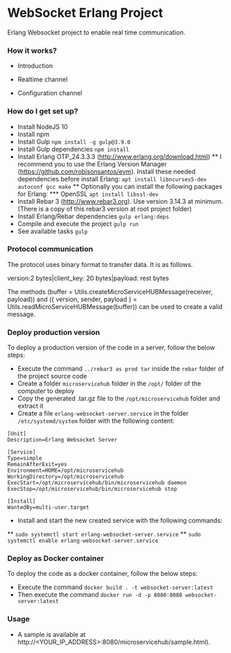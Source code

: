 # WebSocket Erlang Project #

Erlang Websocket project to enable real time communication.

### How it works? ###

* Introduction

* Realtime channel

* Configuration channel



### How do I get set up? ###

* Install NodeJS 10 
* Install npm
* Install Gulp `npm install -g gulp@3.9.0`
* Install Gulp dependencies `npm install`
* Install Erlang OTP_24.3.3.3 (http://www.erlang.org/download.html)
** I recommend you to use the Erlang Version Manager (https://github.com/robisonsantos/evm). Install these needed dependencies before install Erlang: `apt install libncurses5-dev autoconf gcc make`
** Optionally you can install the following packages for Erlang:
*** OpenSSL `apt install libssl-dev`
* Install Rebar 3 (http://www.rebar3.org). Use version 3.14.3 at minimum. (There is a copy of this rebar3 version at root project folder)
* Install Erlang/Rebar dependencies `gulp erlang:deps`
* Compile and execute the project `gulp run`
* See available tasks `gulp`

### Protocol communication ###

The protocol uses binary format to transfer data. It is as follows.

version:2 bytes|client_key: 20 bytes|payload: rest bytes

The methods (buffer = Utils.createMicroServiceHUBMessage(receiver, payload)) and ({ version, sender, payload } = Utils.readMicroServiceHUBMessage(buffer)) can be used to create a valid message.

### Deploy production version ###

To deploy a production version of the code in a server, follow the below steps:

* Execute the command `../rebar3 as prod tar` inside the `rebar` folder of the project source code
* Create a folder `microservicehub` folder in the `/opt/` folder of the computer to deploy
* Copy the generated .tar.gz file to the `/opt/microservicehub` folder and extract it
* Create a file `erlang-websocket-server.service` in the folder `/etc/systemd/system` folder with the following content:

```
[Unit]
Description=Erlang Websocket Server

[Service]
Type=simple
RemainAfterExit=yes
Environment=HOME=/opt/microservicehub
WorkingDirectory=/opt/microservicehub
ExecStart=/opt/microservicehub/bin/microservicehub daemon
ExecStop=/opt/microservicehub/bin/microservicehub stop

[Install]
WantedBy=multi-user.target
```

* Install and start the new created service with the following commands:

** `sudo systemctl start erlang-websocket-server.service`
** `sudo systemctl enable erlang-websocket-server.service`

### Deploy as Docker container ###

To deploy the code as a docker container, follow the below steps:

* Execute the command `docker build . -t websocket-server:latest`
* Then execute the command `docker run -d -p 8080:8080 websocket-server:latest`


### Usage ###

* A sample is available at http://<YOUR_IP_ADDRESS>:8080/microservicehub/sample.html).
